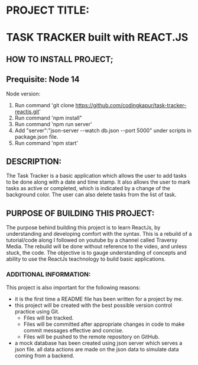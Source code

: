 # PROJECT TITLE:

# TASK TRACKER built with REACT.JS

## HOW TO INSTALL PROJECT;
## Prequisite: Node 14
Node version: 
1. Run command 'git clone https://github.com/codingkapur/task-tracker-reactjs.git'
2. Run command 'npm install"
3. Run command 'npm run server'
4. Add "server":"json-server --watch db.json --port 5000" under scripts in package.json file.
4. Run command 'npm start'

## DESCRIPTION:

The Task Tracker is a basic application which allows the user to add tasks to be done along with a date and time stamp.
It also allows the user to mark tasks as active or completed, which is indicated by a change of the background color.
The user can also delete tasks from the list of task.

## PURPOSE OF BUILDING THIS PROJECT:

The purpose behind building this project is to learn ReactJs, by understanding and developing comfort with the syntax.
This is a rebuild of a tutorial/code along I followed on youtube by a channel called Traversy Media.
The rebuild will be done without reference to the video, and unless stuck, the code. The objective is to gauge understanding of concepts and ability to use the ReactJs teachnology to build basic applications.

### ADDITIONAL INFORMATION:

This project is also important for the following reasons:
- it is the first time a README file has been written for a project by me.
- this project will be created with the best possible version control practice using Git. 
    - Files will be tracked.
    - Files will be committed after appropriate changes in code to make commit messages effective and concise.
    - Files will be pushed to the remote repository on GitHub.
- a mock database has been created using json server which serves a json file. all data actions are made on the json data to simulate data coming from a backend.

